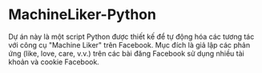 # MachineLiker-Python
Dự án này là một script Python được thiết kế để tự động hóa các tương tác với công cụ "Machine Liker" trên Facebook. Mục đích là giả lập các phản ứng (like, love, care, v.v.) trên các bài đăng Facebook sử dụng nhiều tài khoản và cookie Facebook.

